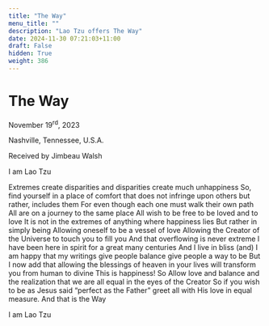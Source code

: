 ```yaml
---
title: "The Way"
menu_title: ""
description: "Lao Tzu offers The Way"
date: 2024-11-30 07:21:03+11:00
draft: False
hidden: True
weight: 386
---
```

# The Way 

November 19<sup>rd</sup>, 2023

Nashville, Tennessee, U.S.A.

Received by Jimbeau Walsh  

I am Lao Tzu

Extremes create disparities and disparities create much unhappiness
So, find yourself in a place of comfort that does not infringe upon others 
but rather, includes them
For even though each one must walk their own path
All are on a journey to the same place
All wish to be free
 to be loved
 and to love
It is not in the extremes of anything where happiness lies
But rather in simply being 
Allowing oneself to be a vessel of love 
Allowing the Creator of the Universe to touch you
to fill you
And that overflowing is never extreme 
I have been here in spirit for a great many centuries 
And I live in bliss (and)
 I am happy that my writings give people balance give people a way to be
But I now add that allowing the blessings of heaven in your lives will transform you from human to divine
This is happiness!
So
Allow love and balance and the realization that we are all equal in the eyes of the Creator
 So if you wish to be as Jesus said “perfect as the Father” greet all with His love in equal measure.
And that is the Way

I am Lao Tzu
